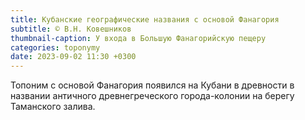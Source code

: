 ```yaml
---
title: Кубанские географические названия с основой Фанагория
subtitle: © В.Н. Ковешников
thumbnail-caption: У входа в Большую Фанагорийскую пещеру
categories: toponymy
date: 2023-09-02 11:30 +0300
---
```

Топоним с основой Фанагория появился на Кубани в древности в названии античного древнегреческого города-колонии на берегу Таманского залива.